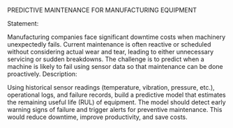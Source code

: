 PREDICTIVE MAINTENANCE FOR MANUFACTURING EQUIPMENT

Statement:

Manufacturing companies face significant downtime costs when machinery unexpectedly fails. Current maintenance is often reactive or scheduled without considering actual wear and tear, 
leading to either unnecessary servicing or sudden breakdowns. The challenge is to predict when a machine is likely to fail using sensor data so that maintenance can be done proactively.
Description:

Using historical sensor readings (temperature, vibration, pressure, etc.), operational logs, and failure records,
build a predictive model that estimates the remaining useful life (RUL) of equipment. The model should detect early warning signs of failure and trigger alerts for preventive maintenance. This would reduce downtime, improve productivity, and save costs.
